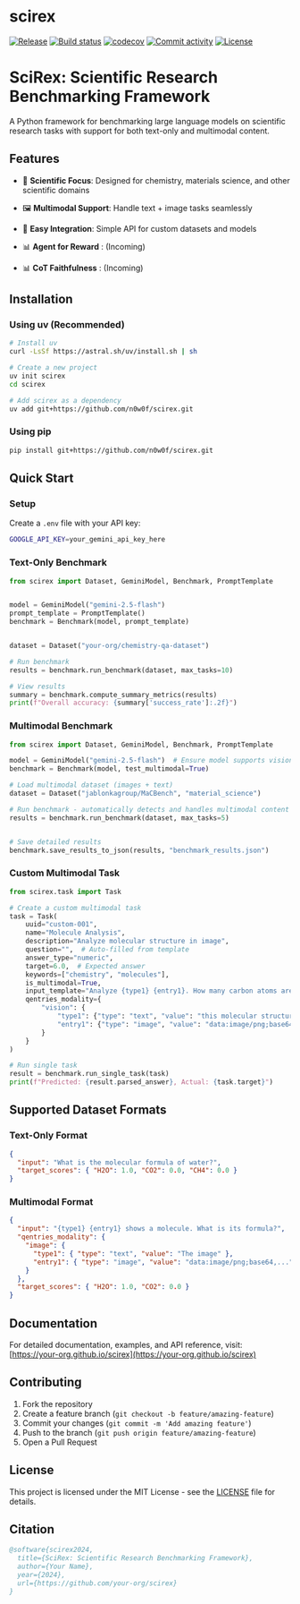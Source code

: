 # scirex

[![Release](https://img.shields.io/github/v/release/n0w0f/scirex)](https://img.shields.io/github/v/release/n0w0f/scirex)
[![Build status](https://img.shields.io/github/actions/workflow/status/n0w0f/scirex/main.yml?branch=main)](https://github.com/n0w0f/scirex/actions/workflows/main.yml?query=branch%3Amain)
[![codecov](https://codecov.io/gh/n0w0f/scirex/branch/main/graph/badge.svg)](https://codecov.io/gh/n0w0f/scirex)
[![Commit activity](https://img.shields.io/github/commit-activity/m/n0w0f/scirex)](https://img.shields.io/github/commit-activity/m/n0w0f/scirex)
[![License](https://img.shields.io/github/license/n0w0f/scirex)](https://img.shields.io/github/license/n0w0f/scirex)

# SciRex: Scientific Research Benchmarking Framework

A Python framework for benchmarking large language models on scientific research tasks with support for both text-only and multimodal content.

## Features

- 🔬 **Scientific Focus**: Designed for chemistry, materials science, and other scientific domains
- 🖼️ **Multimodal Support**: Handle text + image tasks seamlessly
- 🚀 **Easy Integration**: Simple API for custom datasets and models

- 📊 **Agent for Reward** : (Incoming)
- 📊 **CoT Faithfulness** : (Incoming)

## Installation

### Using uv (Recommended)

```bash
# Install uv
curl -LsSf https://astral.sh/uv/install.sh | sh

# Create a new project
uv init scirex
cd scirex

# Add scirex as a dependency
uv add git+https://github.com/n0w0f/scirex.git

```

### Using pip

```bash
pip install git+https://github.com/n0w0f/scirex.git
```

## Quick Start

### Setup

Create a `.env` file with your API key:

```bash
GOOGLE_API_KEY=your_gemini_api_key_here
```

### Text-Only Benchmark

```python
from scirex import Dataset, GeminiModel, Benchmark, PromptTemplate


model = GeminiModel("gemini-2.5-flash")
prompt_template = PromptTemplate()
benchmark = Benchmark(model, prompt_template)


dataset = Dataset("your-org/chemistry-qa-dataset")

# Run benchmark
results = benchmark.run_benchmark(dataset, max_tasks=10)

# View results
summary = benchmark.compute_summary_metrics(results)
print(f"Overall accuracy: {summary['success_rate']:.2f}")
```

### Multimodal Benchmark

```python
from scirex import Dataset, GeminiModel, Benchmark, PromptTemplate

model = GeminiModel("gemini-2.5-flash")  # Ensure model supports vision
benchmark = Benchmark(model, test_multimodal=True)

# Load multimodal dataset (images + text)
dataset = Dataset("jablonkagroup/MaCBench", "material_science")

# Run benchmark - automatically detects and handles multimodal content
results = benchmark.run_benchmark(dataset, max_tasks=5)


# Save detailed results
benchmark.save_results_to_json(results, "benchmark_results.json")
```

### Custom Multimodal Task

```python
from scirex.task import Task

# Create a custom multimodal task
task = Task(
    uuid="custom-001",
    name="Molecule Analysis",
    description="Analyze molecular structure in image",
    question="",  # Auto-filled from template
    answer_type="numeric",
    target=6.0,  # Expected answer
    keywords=["chemistry", "molecules"],
    is_multimodal=True,
    input_template="Analyze {type1} {entry1}. How many carbon atoms are visible?",
    qentries_modality={
        "vision": {
            "type1": {"type": "text", "value": "this molecular structure"},
            "entry1": {"type": "image", "value": "data:image/png;base64,..."}
        }
    }
)

# Run single task
result = benchmark.run_single_task(task)
print(f"Predicted: {result.parsed_answer}, Actual: {task.target}")
```

## Supported Dataset Formats

### Text-Only Format

```json
{
  "input": "What is the molecular formula of water?",
  "target_scores": { "H2O": 1.0, "CO2": 0.0, "CH4": 0.0 }
}
```

### Multimodal Format

```json
{
  "input": "{type1} {entry1} shows a molecule. What is its formula?",
  "qentries_modality": {
    "image": {
      "type1": { "type": "text", "value": "The image" },
      "entry1": { "type": "image", "value": "data:image/png;base64,..." }
    }
  },
  "target_scores": { "H2O": 1.0, "CO2": 0.0 }
}
```

## Documentation

For detailed documentation, examples, and API reference, visit: [https://your-org.github.io/scirex](https://your-org.github.io/scirex)

## Contributing

1. Fork the repository
2. Create a feature branch (`git checkout -b feature/amazing-feature`)
3. Commit your changes (`git commit -m 'Add amazing feature'`)
4. Push to the branch (`git push origin feature/amazing-feature`)
5. Open a Pull Request

## License

This project is licensed under the MIT License - see the [LICENSE](LICENSE) file for details.

## Citation

```bibtex
@software{scirex2024,
  title={SciRex: Scientific Research Benchmarking Framework},
  author={Your Name},
  year={2024},
  url={https://github.com/your-org/scirex}
}
```
